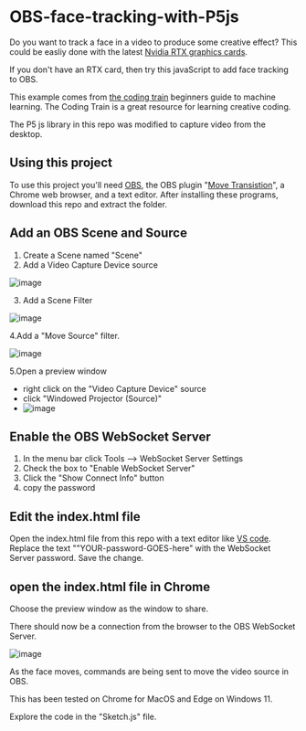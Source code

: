 # OBS-face-tracking-with-P5js
Do you want to track a face in a video to produce some creative effect? This could be easliy done with the latest [Nvidia RTX graphics cards](https://www.nvidia.com/en-us/geforce/broadcasting/broadcast-app/). 

If you don't have an RTX card, then try this javaScript to add face tracking to OBS.

This example comes from [the coding train](https://thecodingtrain.com/tracks/ml5js-beginners-guide) beginners guide to machine learning. The Coding Train is a great resource for learning creative coding.  

The P5 js library in this repo was modified to capture video from the desktop.  

## Using this project

To use this project you'll need [OBS](https://obsproject.com/), the OBS plugin "[Move Transistion](https://obsproject.com/forum/resources/move.913/)", a Chrome web browser, and a text editor. 
After installing these programs, download this repo and extract the folder.  

## Add an OBS Scene and Source
1. Create a Scene named "Scene"
2. Add a Video Capture Device source

![image](https://github.com/UUoocl/OBS-face-tracking-with-P5js/assets/99063397/a136b9a3-7225-4079-95ec-14adef4bca83)

3. Add a Scene Filter

  ![image](https://github.com/UUoocl/OBS-face-tracking-with-P5js/assets/99063397/b93074c1-ca84-42b5-a6ab-ee1c03e95d27)
  
4.Add a "Move Source" filter.

![image](https://github.com/UUoocl/OBS-face-tracking-with-P5js/assets/99063397/465c24ac-f303-45f4-ae59-e3a69218432e)

5.Open a preview window
  - right click on the "Video Capture Device" source
  - click "Windowed Projector (Source)"
  - ![image](https://github.com/UUoocl/OBS-face-tracking-with-P5js/assets/99063397/8e0432a7-4660-4e0c-8933-8aaae338d1b4)


## Enable the OBS WebSocket Server
1. In the menu bar click Tools --> WebSocket Server Settings
2. Check the box to "Enable WebSocket Server"
3. Click the "Show Connect Info" button
4. copy the password

## Edit the index.html file 
Open the index.html file from this repo with a text editor like [VS code](https://code.visualstudio.com/).
Replace the text ""YOUR-password-GOES-here" with the WebSocket Server password.
Save the change. 

## open the index.html file in Chrome
Choose the preview window as the window to share. 

There should now be a connection from the browser to the OBS WebSocket Server. 

![image](https://github.com/UUoocl/OBS-face-tracking-with-P5js/assets/99063397/f5665fc1-777f-48a9-8f35-cd3b9f551ac7)

As the face moves, commands are being sent to move the video source in OBS.  

This has been tested on Chrome for MacOS and Edge on Windows 11.

Explore the code in the "Sketch.js" file.  

 






